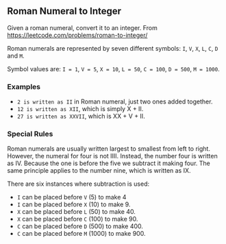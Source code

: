## Roman Numeral to Integer

Given a roman numeral, convert it to an integer.
From https://leetcode.com/problems/roman-to-integer/

Roman numerals are represented by seven different symbols: `I`, `V`, `X`, `L`, `C`, `D` and `M`.

Symbol values are: 
`I = 1`, `V = 5`, `X = 10`, `L = 50`, `C = 100`, `D = 500`, `M = 1000`.

### Examples
- `2 is written as II` in Roman numeral, just two ones added together.
- `12 is written as XII`, which is simply X + II.
- `27 is written as XXVII`, which is XX + V + II.

### Special Rules
Roman numerals are usually written largest to smallest from left to right. However, the numeral for four is not IIII. Instead, the number four is written as IV. Because the one is before the five we subtract it making four. The same principle applies to the number nine, which is written as IX. 

There are six instances where subtraction is used:

- `I` can be placed before `V` (5) to make 4
- `I` can be placed before `X` (10) to make 9. 
- `X` can be placed before `L` (50) to make 40. 
- `X` can be placed before `C` (100) to make 90. 
- `C` can be placed before `D` (500) to make 400.
- `C` can be placed before `M` (1000) to make 900.